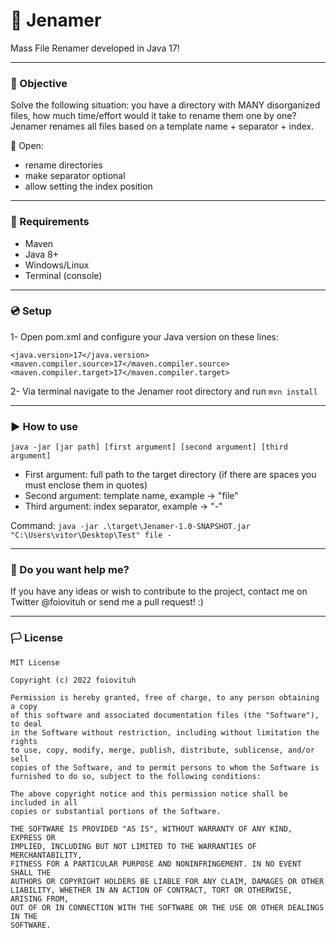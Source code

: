 # :file_folder: Jenamer
Mass File Renamer developed in Java 17!

---

### :pushpin: Objective
Solve the following situation: you have a directory with MANY disorganized files, how much time/effort would it take to rename them one by one? Jenamer renames all files based on a template name + separator + index.

:dart: Open:
- rename directories
- make separator optional
- allow setting the index position

---

### :link: Requirements
- Maven
- Java 8+
- Windows/Linux
- Terminal (console)

---

### :cd: Setup
1- Open pom.xml and configure your Java version on these lines:
```
<java.version>17</java.version>
<maven.compiler.source>17</maven.compiler.source>
<maven.compiler.target>17</maven.compiler.target>
```
2- Via terminal navigate to the Jenamer root directory and run `mvn install`

---

### :arrow_forward: How to use
`java -jar [jar path] [first argument] [second argument] [third argument]`

- First argument: full path to the target directory (if there are spaces you must enclose them in quotes)
- Second argument: template name, example -> "file"
- Third argument: index separator, example -> "-"

Command: `java -jar .\target\Jenamer-1.0-SNAPSHOT.jar "C:\Users\vitor\Desktop\Test" file -`

---

### :busts_in_silhouette: Do you want help me?

If you have any ideas or wish to contribute to the project, contact me on Twitter @foiovituh or send me a pull request! :)

---

### :white_flag: License
```
MIT License

Copyright (c) 2022 foiovituh

Permission is hereby granted, free of charge, to any person obtaining a copy
of this software and associated documentation files (the "Software"), to deal
in the Software without restriction, including without limitation the rights
to use, copy, modify, merge, publish, distribute, sublicense, and/or sell
copies of the Software, and to permit persons to whom the Software is
furnished to do so, subject to the following conditions:

The above copyright notice and this permission notice shall be included in all
copies or substantial portions of the Software.

THE SOFTWARE IS PROVIDED "AS IS", WITHOUT WARRANTY OF ANY KIND, EXPRESS OR
IMPLIED, INCLUDING BUT NOT LIMITED TO THE WARRANTIES OF MERCHANTABILITY,
FITNESS FOR A PARTICULAR PURPOSE AND NONINFRINGEMENT. IN NO EVENT SHALL THE
AUTHORS OR COPYRIGHT HOLDERS BE LIABLE FOR ANY CLAIM, DAMAGES OR OTHER
LIABILITY, WHETHER IN AN ACTION OF CONTRACT, TORT OR OTHERWISE, ARISING FROM,
OUT OF OR IN CONNECTION WITH THE SOFTWARE OR THE USE OR OTHER DEALINGS IN THE
SOFTWARE.
```
